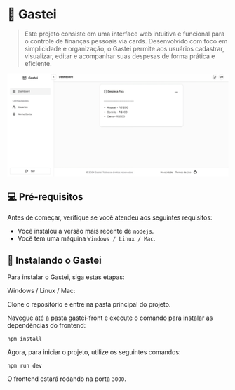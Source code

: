 # 💸 Gastei
> Este projeto consiste em uma interface web intuitiva e funcional para o controle de finanças pessoais via cards. Desenvolvido com foco em simplicidade e organização, o Gastei permite aos usuários cadastrar, visualizar, editar e acompanhar suas despesas de forma prática e eficiente.

![Visão Geral do Projeto](./public/gastei.png)

## 💻 Pré-requisitos

Antes de começar, verifique se você atendeu aos seguintes requisitos:

- Você instalou a versão mais recente de `nodejs`.
- Você tem uma máquina `Windows / Linux / Mac`.

## 🚀 Instalando o Gastei

Para instalar o Gastei, siga estas etapas:

Windows / Linux / Mac:

Clone o repositório e entre na pasta principal do projeto.

Navegue até a pasta gastei-front e execute o comando para instalar as dependências do frontend:

```
npm install
```

Agora, para iniciar o projeto, utilize os seguintes comandos:


```
npm run dev
```

O frontend estará rodando na porta `3000`.